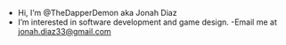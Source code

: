 -  Hi, I’m @TheDapperDemon aka Jonah Diaz
- I’m interested in software development and game design.
-Email me at jonah.diaz33@gmail.com


